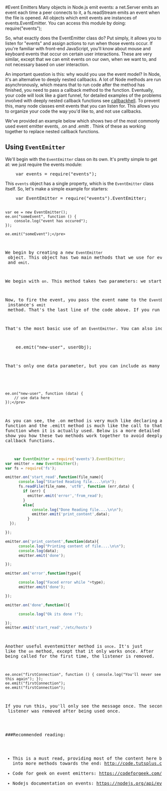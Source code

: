 #Event Emitters 
Many objects in Node.js emit events: a net.Server emits an event each time a peer connects to it, a fs.readStream emits an event when the file is opened. All objects which emit events are instances of events.EventEmitter. You can access this module by doing: require("events");

So, what exactly does the EventEmitter class do? Put simply, it allows you to listen for "events" and assign actions to run when those events occur. If you're familiar with front-end JavaScript, you'll know about mouse and keyboard events that occur on certain user interactions. These are very similar, except that we can emit events on our own, when we want to, and not necessary based on user interaction. 

An important question is this: why would you use the event model? In Node, it's an alternative to deeply nested callbacks. A lot of Node methods are run asynchronously, which means that to run code after the method has finished, you need to pass a callback method to the function.
Eventually, your code will look like a giant funnel, for detailed examples of the problems involved with deeply nested callback functions see [callbackhell](http://callbackhell.com/). To prevent this, many node classes emit events that you can listen for. This allows you to organize your code the way you'd like to, and not use callbacks.

We've provided an example below which shows two of the most commonly used event emitter events, .on and .emitt . Think of these as working together to replace nested callback functions. 
<h2>Using <code>EventEmitter</code>
</h2>
<p>We'll begin with the <code>EventEmitter</code> class on its own. It's pretty simple to get at: we just require the events module:</p>
<pre class="brush: js noskimlinks noskimwords">
    var events = require("events");</pre>
<p>This <code>events</code> object has a single property, which is the <code>EventEmitter</code> class itself. So, let's make a simple example for starters:</p>
<pre class="brush: js noskimlinks noskimwords">
    var EventEmitter = require("events").EventEmitter;

    var ee = new EventEmitter();
    ee.on("someEvent", function () {
        console.log("event has occured");
    });

    ee.emit("someEvent");</pre>
<p>We begin by creating a new <code>EventEmitter</code> object. This object has two main methods that we use for events: <code>on</code> and <code>emit</code>. </p>
<p>We begin with <code>on</code>. This method takes two parameters: we start with the name of the event we're listening for: in this case, that's <code>"someEvent"</code>. But of course, it could be anything, and you'll usually choose something better. The second parameter is the function that will be called when the event occurs. That's all that is required for setting up an event. </p>
<p>Now, to fire the event, you pass the event name to the <code>EventEmitter</code> instance's <code>emit</code> method. That's the last line of the code above. If you run that code, you'll see that we get the text printed out to the console.</p>
<p>That's the most basic use of an <code>EventEmitter</code>. You can also include data when firing events: </p>
<pre class="brush: js noskimlinks noskimwords">
    ee.emit("new-user", userObj);</pre>
<p>That's only one data parameter, but you can include as many as you want. To use them in your event handler function, just take them as parameters:</p>
<pre class="brush: js noskimlinks noskimwords">

    ee.on("new-user", function (data) {
        // use data here
    });</pre>
    
  As you can see, the .on method is very much like declaring a callback function and the .emitt method is much like the call to that callback function when it is actually used. Below is a more detailed example to show you how these two methods work together to avoid deeply nested callback functions.
```JavaScript    
    var EventEmitter = require('events').EventEmitter;
var emitter = new EventEmitter();
var fs = require('fs');

emitter.on('start_read',function(file_name){
      console.log("Started Reading file....\n\n");
      fs.readFile(file_name, 'utf8', function (err,data) {
        if (err) {
          emitter.emit('error','from_read');
        }
        else{
            console.log("Done Reading file....\n\n");
            emitter.emit('print_content',data);
          }
  });

});

emitter.on('print_content',function(data){
      console.log("Printing content of file....\n\n");
      console.log(data);
      emitter.emit('done');

});

emitter.on('error',function(type){

      console.log("Faced error while "+type);
      emitter.emit('done');

});

emitter.on('done',function(){

      console.log("Ok its done !");

});
emitter.emit('start_read','/etc/hosts')
```
Another useful eventemitter method is <code>once</code>. It's just like the <code>on</code> method, except that it only works once. After being called for the first time, the listener is removed.</p>

    ee.once("firstConnection", function () { console.log("You'll never see this again"); });
    ee.emit("firstConnection");
    ee.emit("firstConnection");
<p>If you run this, you'll only see the message once. The second emission of the event isn't picked up by any listeners (and that's okay, by the way), because the <code>once</code> listener was removed after being used once. </p>

###Recommended reading:
* This is a must read, providing most of the content here but goes into more methods towards the end: http://code.tutsplus.com/tutorials/using-nodes-event-module--net-35941
* Code for geek on event emitters: https://codeforgeek.com/2014/11/eventemitter-node-js/
* Nodejs documentation on events: https://nodejs.org/api/events.html
